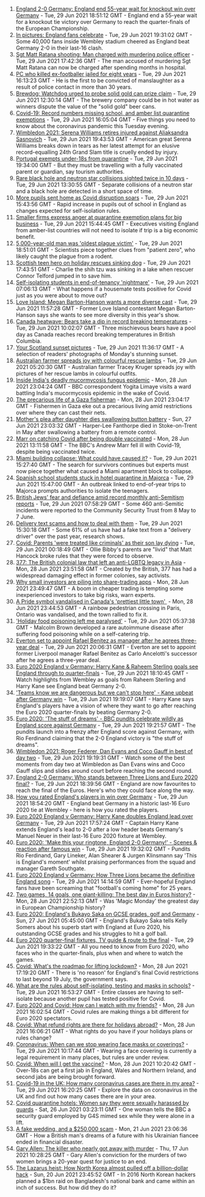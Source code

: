 1. [England 2-0 Germany: England end 55-year wait for knockout win over Germany](https://www.bbc.co.uk/sport/football/51198606) - Tue, 29 Jun 2021 18:51:12 GMT - England end a 55-year wait for a knockout tie victory over Germany to reach the quarter-finals of the European Championship.
2. [In pictures: England fans celebrate](https://www.bbc.co.uk/news/uk-57657990) - Tue, 29 Jun 2021 19:31:02 GMT - Some 40,000 fans inside Wembley stadium cheered as England beat Germany 2-0 in their last-16 clash.
3. [Sgt Matt Ratana shooting: Man charged with murdering police officer](https://www.bbc.co.uk/news/uk-england-london-57655083) - Tue, 29 Jun 2021 17:42:36 GMT - The man accused of murdering Sgt Matt Ratana can now be charged after spending months in hospital.
4. [PC who killed ex-footballer jailed for eight years](https://www.bbc.co.uk/news/uk-england-shropshire-57603091) - Tue, 29 Jun 2021 16:13:23 GMT - He is the first to be convicted of manslaughter as a result of police contact in more than 30 years.
5. [Brewdog: Watchdog urged to probe solid gold can prize claim](https://www.bbc.co.uk/news/business-57650685) - Tue, 29 Jun 2021 12:30:14 GMT - The brewery company could be in hot water as winners dispute the value of the "solid gold" beer cans.
6. [Covid-19: Record numbers missing school, and amber list quarantine exemptions](https://www.bbc.co.uk/news/uk-57653721) - Tue, 29 Jun 2021 16:05:04 GMT - Five things you need to know about the coronavirus pandemic this Tuesday evening.
7. [Wimbledon 2021: Serena Williams retires injured against Aliaksandra Sasnovich](https://www.bbc.co.uk/sport/tennis/57656647) - Tue, 29 Jun 2021 19:43:53 GMT - American great Serena Williams breaks down in tears as her latest attempt for an elusive record-equalling 24th Grand Slam title is cruelly ended by injury.
8. [Portugal exempts under-18s from quarantine](https://www.bbc.co.uk/news/business-57656808) - Tue, 29 Jun 2021 19:34:00 GMT - But they must be travelling with a fully vaccinated parent or guardian, say tourism authorities.
9. [Rare black hole and neutron star collisions sighted twice in 10 days](https://www.bbc.co.uk/news/science-environment-57639520) - Tue, 29 Jun 2021 13:30:55 GMT - Separate collisions of a neutron star and a black hole are detected in a short space of time.
10. [More pupils sent home as Covid disruption soars](https://www.bbc.co.uk/news/education-57640397) - Tue, 29 Jun 2021 15:43:56 GMT - Rapid increase in pupils out of school in England as changes expected for self-isolation rules.
11. [Smaller firms express anger at quarantine exemption plans for big business](https://www.bbc.co.uk/news/business-57644437) - Tue, 29 Jun 2021 15:44:45 GMT - Executives visiting England from amber-list countries will not need to isolate if trip is a big economic benefit.
12. [5,000-year-old man was 'oldest plague victim'](https://www.bbc.co.uk/news/science-environment-57658859) - Tue, 29 Jun 2021 18:51:01 GMT - Scientists piece together clues from "patient zero", who likely caught the plague from a rodent.
13. [Scottish teen hero on holiday rescues sinking dog](https://www.bbc.co.uk/news/uk-wales-57653931) - Tue, 29 Jun 2021 17:43:51 GMT - Charlie the shih tzu was sinking in a lake when rescuer Connor Telford jumped in to save him.
14. [Self-isolating students in end-of-tenancy 'nightmare'](https://www.bbc.co.uk/news/newsbeat-57644652) - Tue, 29 Jun 2021 07:06:13 GMT - What happens if a housemate tests positive for Covid just as you were about to move out?
15. [Love Island: Megan Barton-Hanson wants a more diverse cast](https://www.bbc.co.uk/news/entertainment-arts-57649495) - Tue, 29 Jun 2021 11:57:28 GMT - Former Love Island contestant Megan Barton-Hanson says she wants to see more diversity in this year's show.
16. [Canada heatwave: Bears take a dip in record breaking temperatures](https://www.bbc.co.uk/news/world-us-canada-57651894) - Tue, 29 Jun 2021 10:02:07 GMT - Three mischievous bears have a pool day as Canada reaches record breaking temperatures in British Columbia.
17. [Your Scotland sunset pictures](https://www.bbc.co.uk/news/uk-scotland-57651156) - Tue, 29 Jun 2021 11:36:17 GMT - A selection of readers' photographs of Monday's stunning sunset.
18. [Australian farmer spreads joy with colourful rescue lambs](https://www.bbc.co.uk/news/world-australia-57633456) - Tue, 29 Jun 2021 05:20:30 GMT - Australian farmer Tracey Kruger spreads joy with pictures of her rescue lambs in colourful outfits.
19. [Inside India's deadly mucormycosis fungus epidemic](https://www.bbc.co.uk/news/world-asia-india-57643738) - Mon, 28 Jun 2021 23:04:24 GMT - BBC correspondent Yogita Limaye visits a ward battling India's mucormycosis epidemic in the wake of Covid.
20. [The precarious life of a Gaza fisherman](https://www.bbc.co.uk/news/world-middle-east-57643737) - Mon, 28 Jun 2021 23:04:17 GMT - Fishermen in Gaza eke out a precarious living amid restrictions over where they can cast their nets.
21. [Mother's plea after daughter dies swallowing button battery](https://www.bbc.co.uk/news/uk-57614838) - Sun, 27 Jun 2021 23:03:32 GMT - Harper-Lee Fanthorpe died in Stoke-on-Trent in May after swallowing a battery from a remote control.
22. [Marr on catching Covid after being double vaccinated](https://www.bbc.co.uk/news/health-57640550) - Mon, 28 Jun 2021 13:11:58 GMT - The BBC's Andrew Marr fell ill with Covid-19, despite being vaccinated twice.
23. [Miami building collapse: What could have caused it?](https://www.bbc.co.uk/news/world-us-canada-57651025) - Tue, 29 Jun 2021 15:27:40 GMT - The search for survivors continues but experts must now piece together what caused a Miami apartment block to collapse.
24. [Spanish school students stuck in hotel quarantine in Majorca](https://www.bbc.co.uk/news/world-europe-57635377) - Tue, 29 Jun 2021 15:47:00 GMT - An outbreak linked to end-of-year trips to Majorca prompts authorities to isolate the teenagers.
25. [British Jews' fear and defiance amid record monthly anti-Semitism reports](https://www.bbc.co.uk/news/uk-57339266) - Tue, 29 Jun 2021 07:58:29 GMT - Some 460 anti-Semitic incidents were reported to the Community Security Trust from 8 May to 7 June.
26. [Delivery text scams and how to deal with them](https://www.bbc.co.uk/news/newsbeat-57654967) - Tue, 29 Jun 2021 15:30:18 GMT - Some 61% of us have had a fake text from a "delivery driver" over the past year, research shows.
27. [Covid: Parents 'were treated like criminals' as their son lay dying](https://www.bbc.co.uk/news/uk-england-essex-57503382) - Tue, 29 Jun 2021 00:18:49 GMT - Ollie Bibby's parents are "livid" that Matt Hancock broke rules that they were forced to observe.
28. [377: The British colonial law that left an anti-LGBTQ legacy in Asia](https://www.bbc.co.uk/news/world-asia-57606847) - Mon, 28 Jun 2021 23:51:58 GMT - Created by the British, 377 has had a widespread damaging effect in former colonies, say activists.
29. [Why small investors are piling into share-trading apps](https://www.bbc.co.uk/news/business-57466918) - Mon, 28 Jun 2021 23:49:47 GMT - A boom in cheaper trading is tempting some inexperienced investors to take big risks, warn experts.
30. [A Pride symbol vandalised in Canada's 'prettiest little town' ](https://www.bbc.co.uk/news/world-us-canada-57616677) - Mon, 28 Jun 2021 23:44:53 GMT - A rainbow pedestrian crossing in Paris, Ontario was vandalised, and the town rallied to fix it.
31. ['Holiday food poisoning left me paralysed'](https://www.bbc.co.uk/news/uk-scotland-edinburgh-east-fife-57598624) - Tue, 29 Jun 2021 05:37:38 GMT - Malcolm Brown developed a rare autoimmune disease after suffering food poisoning while on a self-catering trip.
32. [Everton set to appoint Rafael Benitez as manager after he agrees three-year deal](https://www.bbc.co.uk/sport/football/57658102) - Tue, 29 Jun 2021 20:06:31 GMT - Everton are set to appoint former Liverpool manager Rafael Benitez as Carlo Ancelotti's successor after he agrees a three-year deal.
33. [Euro 2020 England v Germany: Harry Kane & Raheem Sterling goals see England through to quarter-finals](https://www.bbc.co.uk/sport/av/football/57659210) - Tue, 29 Jun 2021 18:10:45 GMT - Watch highlights from Wembley as goals from Raheem Sterling and Harry Kane see England beat Germany 2-0.
34. ['Teams know we are dangerous but we can't stop here' - Kane upbeat after Germany win](https://www.bbc.co.uk/sport/football/57658629) - Tue, 29 Jun 2021 19:19:07 GMT - Harry Kane says England's players have a vision of where they want to go after reaching the Euro 2020 quarter-finals by beating Germany 2-0.
35. [Euro 2020: 'The stuff of dreams' - BBC pundits celebrate wildly as England score against Germany](https://www.bbc.co.uk/sport/av/football/57659702) - Tue, 29 Jun 2021 19:21:57 GMT - The pundits launch into a frenzy after England score against Germany, with Rio Ferdinand claiming that the 2-0 England victory is "the stuff of dreams".
36. [Wimbledon 2021: Roger Federer, Dan Evans and Coco Gauff in best of day two](https://www.bbc.co.uk/sport/av/tennis/57655463) - Tue, 29 Jun 2021 19:19:31 GMT - Watch some of the best moments from day two at Wimbledon as Dan Evans wins and Coco Gauff slips and slides around court before reaching the second round.
37. [England 2-0 Germany: Who stands between Three Lions and Euro 2020 final?](https://www.bbc.co.uk/sport/football/57638163) - Tue, 29 Jun 2021 18:39:56 GMT - England are now favourites to reach the final of the Euros. Here's who they could face along the way.
38. [How you rated England's players in win over Germany](https://www.bbc.co.uk/sport/football/51198971) - Tue, 29 Jun 2021 18:54:20 GMT - England beat Germany in a historic last-16 Euro 2020 tie at Wembley - here is how you rated the players.
39. [Euro 2020 England v Germany: Harry Kane doubles England lead over Germany](https://www.bbc.co.uk/sport/av/football/57659206) - Tue, 29 Jun 2021 17:57:24 GMT - Captain Harry Kane extends England's lead to 2-0 after a low header beats Germany's Manuel Neuer in their last-16 Euro 2020 fixture at Wembley.
40. [Euro 2020: 'Make this your ringtone, England 2-0 Germany!' - Scenes & reaction after famous win](https://www.bbc.co.uk/sport/av/football/57659697) - Tue, 29 Jun 2021 19:32:02 GMT - Pundits Rio Ferdinand, Gary Lineker, Alan Shearer & Jurgen Klinsmann say 'This is England's moment' whilst praising performances from the squad and manager Gareth Southgate.
41. [Euro 2020 England v Germany: How Three Lions became the definitive England song](https://www.bbc.co.uk/news/newsbeat-44711564) - Tue, 29 Jun 2021 14:14:59 GMT - Ever-hopeful England fans have been screaming that "football's coming home" for 25 years.
42. [Two games, 14 goals, one giant-killing: The best day in Euros history?](https://www.bbc.co.uk/sport/football/57646653) - Mon, 28 Jun 2021 22:52:13 GMT - Was 'Magic Monday' the greatest day in European Championship history?
43. [Euro 2020: England's Bukayo Saka on GCSE grades, golf and Germany](https://www.bbc.co.uk/sport/av/football/57623526) - Sun, 27 Jun 2021 05:45:00 GMT - England's Bukayo Saka tells Kelly Somers about his superb start with England at Euro 2020, his outstanding GCSE grades and his struggles to hit a golf ball.
44. [Euro 2020 quarter-final fixtures, TV guide & route to the final](https://www.bbc.co.uk/sport/football/57516261) - Tue, 29 Jun 2021 19:33:22 GMT - All you need to know from Euro 2020, who faces who in the quarter-finals, plus when and where to watch the games.
45. [Covid: What's the roadmap for lifting lockdown?](https://www.bbc.co.uk/news/explainers-52530518) - Mon, 28 Jun 2021 17:19:20 GMT - There is 'no reason' for England's final Covid restrictions to last beyond 19 July, the government says.
46. [What are the rules about self-isolating, testing and masks in schools?](https://www.bbc.co.uk/news/education-51643556) - Tue, 29 Jun 2021 16:53:27 GMT - Entire classes are having to self-isolate because another pupil has tested positive for Covid.
47. [Euro 2020 and Covid: How can I watch with my friends?](https://www.bbc.co.uk/news/uk-57386719) - Mon, 28 Jun 2021 16:02:54 GMT - Covid rules are making things a bit different for Euro 2020 spectators.
48. [Covid: What refund rights are there for holidays abroad?](https://www.bbc.co.uk/news/business-51615412) - Mon, 28 Jun 2021 16:06:21 GMT - What rights do you have if your holidays plans or rules change?
49. [Coronavirus: When can we stop wearing face masks or coverings?](https://www.bbc.co.uk/news/health-51205344) - Tue, 29 Jun 2021 10:17:44 GMT - Wearing a face covering is currently a legal requirement in many places, but rules are under review.
50. [Covid: When will I get the vaccine?](https://www.bbc.co.uk/news/health-55045639) - Mon, 28 Jun 2021 10:20:42 GMT - Over-18s can get a first jab in England, Wales and Northern Ireland, and second jabs are being brought forward.
51. [Covid-19 in the UK: How many coronavirus cases are there in my area?](https://www.bbc.co.uk/news/uk-51768274) - Tue, 29 Jun 2021 16:20:25 GMT - Explore the data on coronavirus in the UK and find out how many cases there are in your area.
52. [Covid quarantine hotels: Women say they were sexually harassed by guards](https://www.bbc.co.uk/news/stories-57609164) - Sat, 26 Jun 2021 03:23:11 GMT - One woman tells the BBC a security guard employed by G4S mimed sex while they were alone in a lift.
53. [A fake wedding, and a $250,000 scam](https://www.bbc.co.uk/news/world-europe-57358241) - Mon, 21 Jun 2021 23:06:36 GMT - How a British man's dreams of a future with his Ukrainian fiancee ended in financial disaster.
54. [Gary Allen: The killer who nearly got away with murder](https://www.bbc.co.uk/news/uk-england-57331321) - Thu, 17 Jun 2021 10:28:25 GMT - Gary Allen's conviction for the murders of two women brings a 20-year quest for justice to an end.
55. [The Lazarus heist: How North Korea almost pulled off a billion-dollar hack](https://www.bbc.co.uk/news/stories-57520169) - Sun, 20 Jun 2021 23:45:52 GMT - In 2016 North Korean hackers planned a $1bn raid on Bangladesh's national bank and came within an inch of success. But how did they do it?
